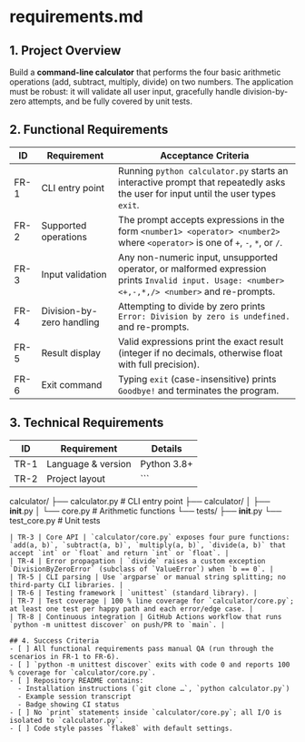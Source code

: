 # requirements.md

## 1. Project Overview
Build a **command-line calculator** that performs the four basic arithmetic operations (add, subtract, multiply, divide) on two numbers. The application must be robust: it will validate all user input, gracefully handle division-by-zero attempts, and be fully covered by unit tests.

## 2. Functional Requirements
| ID | Requirement | Acceptance Criteria |
|---|---|---|
| FR-1 | CLI entry point | Running `python calculator.py` starts an interactive prompt that repeatedly asks the user for input until the user types `exit`. |
| FR-2 | Supported operations | The prompt accepts expressions in the form `<number1> <operator> <number2>` where `<operator>` is one of `+`, `-`, `*`, or `/`. |
| FR-3 | Input validation | Any non-numeric input, unsupported operator, or malformed expression prints `Invalid input. Usage: <number> <+,-,*,/> <number>` and re-prompts. |
| FR-4 | Division-by-zero handling | Attempting to divide by zero prints `Error: Division by zero is undefined.` and re-prompts. |
| FR-5 | Result display | Valid expressions print the exact result (integer if no decimals, otherwise float with full precision). |
| FR-6 | Exit command | Typing `exit` (case-insensitive) prints `Goodbye!` and terminates the program. |

## 3. Technical Requirements
| ID | Requirement | Details |
|---|---|---|
| TR-1 | Language & version | Python 3.8+ |
| TR-2 | Project layout | ```
calculator/
├── calculator.py          # CLI entry point
├── calculator/
│   ├── __init__.py
│   └── core.py            # Arithmetic functions
└── tests/
    ├── __init__.py
    └── test_core.py       # Unit tests
``` |
| TR-3 | Core API | `calculator/core.py` exposes four pure functions: `add(a, b)`, `subtract(a, b)`, `multiply(a, b)`, `divide(a, b)` that accept `int` or `float` and return `int` or `float`. |
| TR-4 | Error propagation | `divide` raises a custom exception `DivisionByZeroError` (subclass of `ValueError`) when `b == 0`. |
| TR-5 | CLI parsing | Use `argparse` or manual string splitting; no third-party CLI libraries. |
| TR-6 | Testing framework | `unittest` (standard library). |
| TR-7 | Test coverage | 100 % line coverage for `calculator/core.py`; at least one test per happy path and each error/edge case. |
| TR-8 | Continuous integration | GitHub Actions workflow that runs `python -m unittest discover` on push/PR to `main`. |

## 4. Success Criteria
- [ ] All functional requirements pass manual QA (run through the scenarios in FR-1 to FR-6).
- [ ] `python -m unittest discover` exits with code 0 and reports 100 % coverage for `calculator/core.py`.
- [ ] Repository README contains:
  - Installation instructions (`git clone …`, `python calculator.py`)
  - Example session transcript
  - Badge showing CI status
- [ ] No `print` statements inside `calculator/core.py`; all I/O is isolated to `calculator.py`.
- [ ] Code style passes `flake8` with default settings.